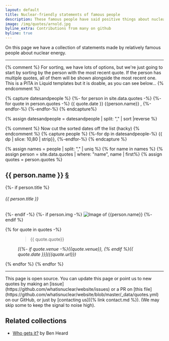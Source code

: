 ```yaml
---
layout: default
title: Nuclear-friendly statements of famous people
description: These famous people have said positive things about nuclear energy
image: /img/quotes/arnold.jpg
byline_extra: Contributions from many on github
byline: true
---
```

<div class="row">
<div class="col-md-8" markdown="1">

On this page we have a collection of statements made by relatively famous people about
nuclear energy. 
<hr/>
{% comment %}
For sorting, we have lots of options, but we're just going to start
by sorting by the person with the most recent quote. If the person
has multiple quotes, all of them will be shown alongside the most
recent one. This is a PITA in Liquid templates but it is doable,
as you can see below...
{% endcomment %}


{% capture datesandpeople  %}
{%- for person in site.data.quotes -%}
{%- for quote in person.quotes -%}
{{ quote.date }} {{person.name}} , 
{%-endfor-%}
{%-endfor-%}
{% endcapture%}

{% assign datesandpeople = datesandpeople | split: "," | sort |reverse %}

{% comment %}
Now cut the sorted dates off the list (hacky)
{% endcomment %}
{% capture people  %}
{%-for dp in datesandpeople-%}
{{ dp | slice: 10,80 | strip}},
{%-endfor-%}
{% endcapture %}

{% assign names = people | split: "," | uniq %}
{% for name in names %}
{% assign person = site.data.quotes | where: "name", name | first%}
{% assign quotes = person.quotes  %}

<h2 id="{{person.name|slugify}}" class="mb-0">{{ person.name }} <a href="#{{person.name|slugify}}">&#167;</a></h2>
{%- if person.title %}
<h6>{{ person.title }}</h6>
{%- endif -%}
{%- if person.img -%}
<img src="/img/quotes/{{person.img}}" style="max-height:150px;" class="img img-fluid
float-end" alt="Image of {{person.name}}" title="Image of
{{person.name}} {% if person.img_src %}(from {{person.img_src}}){%endif%}"/>
{%- endif %}

{%  for quote in quotes -%}

<figure class="text-start">
  <blockquote class="blockquote">
    <p>{{ quote.quote}}</p>
  </blockquote>
  <figcaption class="text-center blockquote-footer">
    <cite markdown="1" title="Source Title">[{%- if quote.venue -%}{{quote.venue}}, {% endif %}{{ quote.date }}]({{quote.url}})</cite> </figcaption>
</figure>


{% endfor %}
{% endfor %}

<hr />
This page is open source. You can update this page or point us to new
quotes by making an [issue](https://github.com/whatisnuclear/website/issues) or a PR on
[this file](https://github.com/whatisnuclear/website/blob/master/_data/quotes.yml) on our
GitHub, or just by [contacting us]({% link contact.md %}). (We may skip some to keep the
signal to noise high).

## Related collections

* [Who gets it?](https://decarbonisesa.com/about-2/who-gets-it/) by Ben Heard

</div>
</div>
